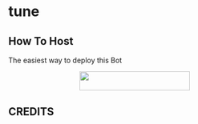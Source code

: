 # tune
## How To Host
The easiest way to deploy this Bot
<p align="center"><a href="https://heroku.com/deploy?template=https://github.com/FtSasaki/SenkuRobot"> <img src="https://img.shields.io/badge/Deploy%20To%20Heroku-black?style=for-the-badge&logo=heroku" width="220" height="38.45"/></a></p>
 
## CREDITS
